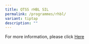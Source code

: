 ```yaml
---
title: QTSS rHBL SIL
permalink: /programmes/rhbl/
variant: tiptap
description: ""
---
```

<p>For more information, please click <a href="/files/02_QTSS_HBL_SIL_Briefing_to_parents_Sem1_2025_updated.pdf" rel="noopener nofollow" target="_blank">Here</a>
</p>